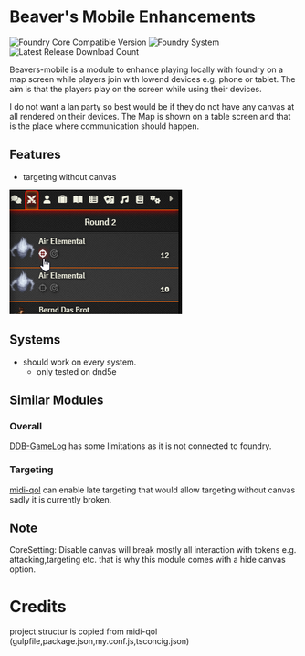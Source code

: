 # Beaver's Mobile Enhancements
![Foundry Core Compatible Version](https://img.shields.io/endpoint?url=https%3A%2F%2Ffoundryshields.com%2Fversion%3Fstyle%3Dflat%26url%3Dhttps%3A%2F%2Fgithub.com%2FAngryBeaver%2Fbeavers-mobile%2Freleases%2Flatest%2Fdownload%2Fmodule.json)
![Foundry System](https://img.shields.io/endpoint?url=https%3A%2F%2Ffoundryshields.com%2Fsystem%3FnameType%3Dfoundry%26showVersion%3D1%26style%3Dflat%26url%3Dhttps%3A%2F%2Fgithub.com%2FAngryBeaver%2Fbeavers-mobile%2Freleases%2Flatest%2Fdownload%2Fmodule.json)
![Latest Release Download Count](https://img.shields.io/github/downloads/AngryBeaver/beavers-mobile/total)

Beavers-mobile is a module to enhance playing locally with foundry on a map screen while players join with lowend devices e.g. phone or tablet.
The aim is that the players play on the screen while using their devices.

I do not want a lan party so best would be if they do not have any canvas at all rendered on their devices.
The Map is shown on a table screen and that is the place where communication should happen.

## Features
- targeting without canvas

![img.png](pictures/img.png)

## Systems
- should work on every system.
  - only tested on dnd5e

## Similar Modules
### Overall
[DDB-GameLog](https://github.com/IamWarHead/ddb-game-log) has some limitations as it is not connected to foundry.
### Targeting
[midi-qol](https://gitlab.com/tposney/midi-qol) can enable late targeting that would allow targeting without canvas sadly it is currently broken.

## Note
CoreSetting: Disable canvas will break mostly all interaction with tokens e.g. attacking,targeting etc. 
that is why this module comes with a hide canvas option.


# Credits
project structur is copied from midi-qol (gulpfile,package.json,my.conf.js,tsconcig.json)